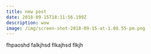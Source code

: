 ```yaml
---
title: new post
date: 2018-09-15T18:11:56.199Z
description: wow
image: /img/screen-shot-2018-09-15-at-1.08.55-pm.png
---
```

fhpaoshd falkjhsd flkajhsd flkjh
